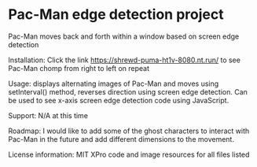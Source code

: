 # Pac-Man edge detection project 
Pac-Man moves back and forth within a window based on screen edge detection 

Installation: Click the link https://shrewd-puma-ht1v-8080.nt.run/ to see Pac-Man chomp from right to left on repeat  

Usage: displays alternating images of Pac-Man and moves using setInterval() method, reverses direction using screen edge detection. Can be used to see x-axis screen edge detection code using JavaScript. 

Support: N/A at this time 

Roadmap: I would like to add some of the ghost characters to interact with Pac-Man in the future and add different dimensions to the movement. 

License information: MIT XPro code and image resources for all files listed 
